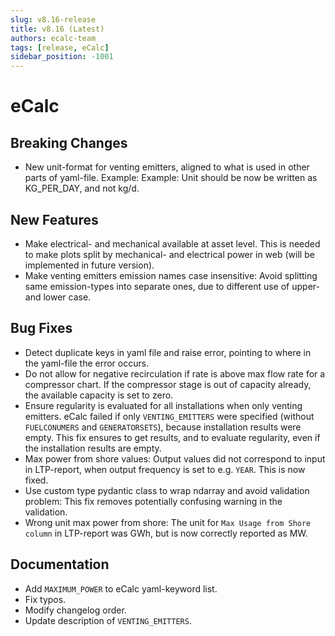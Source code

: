 ```yaml
---
slug: v8.16-release
title: v8.16 (Latest)
authors: ecalc-team
tags: [release, eCalc]
sidebar_position: -1001
---
```


# eCalc

## Breaking Changes
- New unit-format for venting emitters, aligned to what is used in other parts of yaml-file. Example: Example: Unit should be now be written as KG_PER_DAY, and not kg/d.

## New Features
- Make electrical- and mechanical available at asset level. This is needed to make plots split by mechanical- and electrical power in web (will be implemented in future version).
- Make venting emitters emission names case insensitive: Avoid splitting same emission-types into separate ones, due to different use of upper- and lower case.

## Bug Fixes
- Detect duplicate keys in yaml file and raise error, pointing to where in the yaml-file the error occurs.
- Do not allow for negative recirculation if rate is above max flow rate for a compressor chart. If the compressor stage is out of capacity already, the available capacity is set to zero.
- Ensure regularity is evaluated for all installations when only venting emitters. eCalc failed if only `VENTING_EMITTERS` were specified (without `FUELCONUMERS` and `GENERATORSETS`), because installation results were empty. This fix ensures to get results, and to evaluate regularity, even if the installation results are empty.
- Max power from shore values: Output values did not correspond to input in LTP-report, when output frequency is set to e.g. `YEAR`. This is now fixed.
- Use custom type pydantic class to wrap ndarray and avoid validation problem: This fix removes potentially confusing warning in the validation.
- Wrong unit max power from shore: The unit for `Max Usage from Shore column` in LTP-report was GWh, but is now correctly reported as MW.

## Documentation
- Add `MAXIMUM_POWER` to eCalc yaml-keyword list.
- Fix typos.
- Modify changelog order.
- Update description of `VENTING_EMITTERS`.

